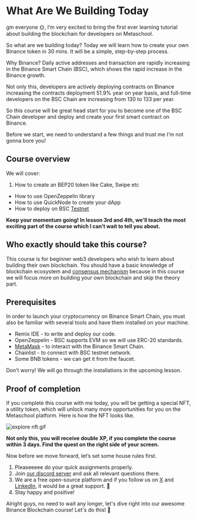 # What Are We Building Today

gm everyone 🌞, I’m very excited to bring the first ever learning tutorial about building the blockchain for developers on Metaschool.

So what are we building today? Today we will learn how to create your own Binance token in 30 mins. It will be a simple, step-by-step process.

Why Binance? Daily active addresses and transaction are rapidly increasing in the Binance Smart Chain (BSC), which shows the rapid increase in the Binance growth.

Not only this, developers are actively deploying contracts on Binance increasing the contracts deployment 51.9% year on year basis, and full-time developers on the BSC Chain are increasing from 130 to 133 per year.

So this course will be great head start for you to become one of the BSC Chain developer and deploy and create your first smart contract on Binance.

Before we start, we need to understand a few things and trust me I'm not gonna bore you!

## Course overview

We will cover:

1. How to create an BEP20 token like Cake, Swipe etc

- How to use OpenZeppelin library
- How to use QuickNode to create your dApp
- How to deploy on BSC [Testnet](https://metaschool.so/articles/testnet-meaning/)

**Keep your momentum going! In lesson 3rd and 4th, we’ll teach the most exciting part of the course which I can’t wait to tell you about.**

## Who exactly should take this course?

This course is for beginner web3 developers who wish to learn about building their own blockchain. You should have a basic knowledge of blockchain ecosystem and [consensus mechanism](https://metaschool.so/articles/consensus-mechanism-meaning/) because in this course we will focus more on building your own blockchain and skip the theory part.

## Prerequisites

In order to launch your cryptocurrency on Binance Smart Chain, you must also be familiar with several tools and have them installed on your machine.

- Remix IDE - to write and deploy our code.
- OpenZeppelin - BSC supports EVM so we will use ERC-20 standards.
- [MetaMask](https://metaschool.so/course/understand-and-setup-metamask-account) - to interact with the Binance Smart Chain.
- Chainlist - to connect with BSC testnet network.
- Some BNB tokens - we can get it from the faucet.

Don’t worry! We will go through the installations in the upcoming lesson.

## Proof of completion

If you complete this course with me today, you will be getting a special NFT, a utility token, which will unlock many more opportunities for you on the Metaschool platform. Here is how the NFT looks like.

![explore nft.gif](https://github.com/0xmetaschool/Learning-Projects/blob/main/assests_for_all/course%20NFT.gif?raw=true)


**Not only this, you will receive double XP, if you complete the course within 3 days. Find the quest on the right side of your screen.**

Now before we move forward, let’s set some house rules first.
1. Pleaseeeee do your quick assignments properly.
2. Join [our discord server](https://discord.gg/vbVMUwXWgc) and ask all relevant questions there.
3. We are a free open-source platform and if you follow us on [X](https://bit.ly/binance-token-twitter) and [LinkedIn](https://bit.ly/binance-token-linkedin), it would be a great support. 🫣
4. Stay happy and positive!

Alright guys, no need to wait any longer, let's dive right into our awesome Binance Blockchain course! Let's do this! 🙌
